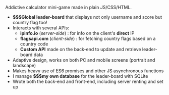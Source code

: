 Addictive calculator mini-game made in plain JS/CSS/HTML.

- **$$$Global leader-board** that displays not only username and score but country flag too!
- Interacts with several APIs:
    - **ipinfo.io** (*server-side*) : for info on the client's **direct** IP 
    - **flagsapi.com** (*client-side*) : for fetching country flags based on a country code
    - **Custom API** made on the back-end to update and retrieve leader-board data
- Adaptive design, works on both PC and mobile screens (portrait and landscape)
- Makes heavy use of ES6 promises and other JS asynchronous functions
- I manage **$$$my own database** for the leader-board with SQLite
- Wrote both the back-end and front-end, including server renting and set up